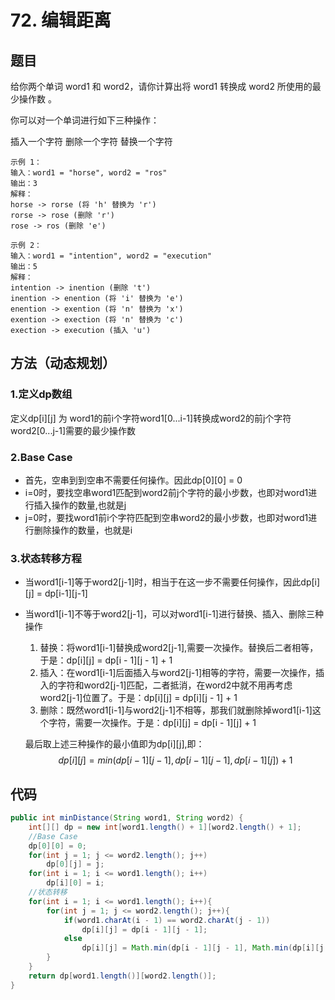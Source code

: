# 72. 编辑距离

## 题目
给你两个单词 word1 和 word2，请你计算出将 word1 转换成 word2 所使用的最少操作数 。

你可以对一个单词进行如下三种操作：

插入一个字符
删除一个字符
替换一个字符
     

    示例 1：
    输入：word1 = "horse", word2 = "ros"
    输出：3
    解释：
    horse -> rorse (将 'h' 替换为 'r')
    rorse -> rose (删除 'r')
    rose -> ros (删除 'e')

    示例 2：
    输入：word1 = "intention", word2 = "execution"
    输出：5
    解释：
    intention -> inention (删除 't')
    inention -> enention (将 'i' 替换为 'e')
    enention -> exention (将 'n' 替换为 'x')
    exention -> exection (将 'n' 替换为 'c')
    exection -> execution (插入 'u')

## 方法（动态规划）
### 1.定义dp数组
定义dp[i][j] 为 word1的前i个字符word1[0...i-1]转换成word2的前j个字符word2[0...j-1]需要的最少操作数

### 2.Base Case
* 首先，空串到到空串不需要任何操作。因此dp[0][0] = 0
* i=0时，要找空串word1匹配到word2前j个字符的最小步数，也即对word1进行插入操作的数量,也就是j
* j=0时，要找word1前i个字符匹配到空串word2的最小步数，也即对word1进行删除操作的数量，也就是i

### 3.状态转移方程
* 当word1[i-1]等于word2[j-1]时，相当于在这一步不需要任何操作，因此dp[i][j] = dp[i-1][j-1]
* 当word1[i-1]不等于word2[j-1]，可以对word1[i-1]进行替换、插入、删除三种操作
    1. 替换：将word1[i-1]替换成word2[j-1],需要一次操作。替换后二者相等，于是：dp[i][j] = dp[i - 1][j - 1] + 1
    2. 插入：在word1[i-1]后面插入与word2[j-1]相等的字符，需要一次操作，插入的字符和word2[j-1]匹配，二者抵消，在word2中就不用再考虑word2[j-1]位置了。于是：dp[i][j] = dp[i][j - 1] + 1
    3. 删除：既然word1[i-1]与word2[j-1]不相等，那我们就删除掉word1[i-1]这个字符，需要一次操作。于是：dp[i][j] = dp[i - 1][j] + 1  
   
   最后取上述三种操作的最小值即为dp[i][j],即：
  $$dp[i][j] = min(dp[i - 1][j - 1],dp[i - 1][j - 1],dp[i - 1][j]) + 1$$

## 代码
```java
public int minDistance(String word1, String word2) {
    int[][] dp = new int[word1.length() + 1][word2.length() + 1];
    //Base Case
    dp[0][0] = 0;
    for(int j = 1; j <= word2.length(); j++)
        dp[0][j] = j;
    for(int i = 1; i <= word1.length(); i++)
        dp[i][0] = i;
    //状态转移
    for(int i = 1; i <= word1.length(); i++){
        for(int j = 1; j <= word2.length(); j++){
            if(word1.charAt(i - 1) == word2.charAt(j - 1))
                dp[i][j] = dp[i - 1][j - 1];
            else
                dp[i][j] = Math.min(dp[i - 1][j - 1], Math.min(dp[i][j - 1], dp[i - 1][j])) + 1;
        }
    }
    return dp[word1.length()][word2.length()];
}
```